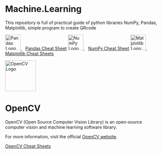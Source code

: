 # Machine.Learning
This repository is full of practical guide of python libraries NumPy, Pandas, Matplotlib, simple program to create QRcode

<!-- Pandas Icon and Cheat Sheet -->
<a href="https://pandas.pydata.org/" target="_blank">
  <img src="https://upload.wikimedia.org/wikipedia/commons/thumb/e/ed/Pandas_logo.svg/1200px-Pandas_logo.svg.png" alt="Pandas Logo" height="50"/>
</a>
&nbsp;&nbsp;
<a href="https://pandas.pydata.org/Pandas_Cheat_Sheet.pdf" target="_blank">Pandas Cheat Sheet</a>

<!-- NumPy Icon and Cheat Sheet -->
<a href="https://numpy.org/" target="_blank">
  <img src="https://upload.wikimedia.org/wikipedia/commons/thumb/3/31/NumPy_logo_2020.svg/1200px-NumPy_logo_2020.svg.png" alt="NumPy Logo" height="50"/>
</a>
&nbsp;&nbsp;
<a href="https://numpy.org/doc/stable/numpy-1.21.0-cheat-sheet.pdf" target="_blank">NumPy Cheat Sheet</a>

<!-- Matplotlib Icon and Cheat Sheet -->
<a href="https://matplotlib.org/" target="_blank">
  <img src="https://upload.wikimedia.org/wikipedia/commons/thumb/8/84/Matplotlib_icon.svg/1200px-Matplotlib_icon.svg.png" alt="Matplotlib Logo" height="50"/>
</a>
&nbsp;&nbsp;
<a href="https://github.com/matplotlib/cheatsheets" target="_blank">Matplotlib Cheat Sheets</a>






<!-- OpenCV Icon and Information -->
<p align="left">
  <a href="https://opencv.org/" target="_blank">
    <img src="https://upload.wikimedia.org/wikipedia/commons/thumb/3/32/OpenCV_Logo_with_text_svg_version.svg/1200px-OpenCV_Logo_with_text_svg_version.svg.png" alt="OpenCV Logo" height="100"/>
  </a>
</p>

<h1 align="left">OpenCV</h1>

<p align="left">
  OpenCV (Open Source Computer Vision Library) is an open-source computer vision and machine learning software library.
</p>

<p align="left">
  For more information, visit the official <a href="https://opencv.org/" target="_blank">OpenCV website</a>.
</p>

<!-- OpenCV Cheat Sheet -->
<p align="left">
  <a href="https://github.com/opencv/OpenCV/wiki/Cheat-Sheets" target="_blank">OpenCV Cheat Sheets</a>
</p>

